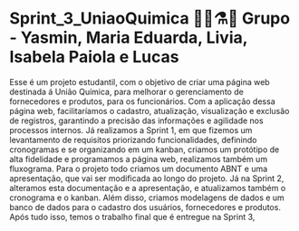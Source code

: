 # Sprint_3_UniaoQuimica 👩‍🔬⚗️🧪 Grupo - Yasmin, Maria Eduarda, Livia, Isabela Paiola e Lucas

Esse é um projeto estudantil, com o objetivo de criar uma página web destinada á União Química, para melhorar o gerenciamento de fornecedores e produtos, para os funcionários. Com a aplicação dessa página web, facilitaríamos o cadastro, atualização, visualização e exclusão de registros, garantindo a precisão das informações e agilidade nos processos internos. 
Já realizamos a Sprint 1, em que fizemos um levantamento de requisitos priorizando funcionalidades, definindo cronogramas e se organizando em um kanban, criamos um protótipo de alta fidelidade e programamos a página web, realizamos também um fluxograma. Para o projeto todo criamos um documento ABNT e uma apresentação, que vai ser modificada ao longo do projeto.
Já na Sprint 2, alteramos esta documentação e a apresentação, e atualizamos também o cronograma e o kanban. Além disso, criamos modelagens de dados e um banco de dados para o cadastro dos usuários, fornecedores e produtos.
Após tudo isso, temos o trabalho final que é entregue na Sprint 3, 

 
